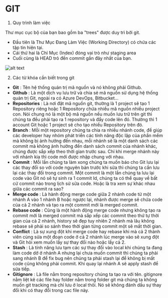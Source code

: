 # GIT

1. Quy trình làm việc

Thư mục cục bộ của bạn bao gồm ba "trees" được duy trì bởi git.

- Đầu tiên là Thư Mục Đang Làm Việc (Working Directory) có chứa các tập tin hiện tại.
- Cái thứ hai là Chỉ Mục (Index) đóng vai trò như staging area
- Cuối cùng là HEAD trỏ đến commit gần đây nhất của bạn.

![alt text]()

2. Các từ khóa cần biết trong git

- **Git** : Tên hệ thống quản trị mã nguồn và nó không phải Github.
- **Github** : Là một dịch vụ lưu trữ và chia sẻ mã nguồn sử dụng hệ thống quản trị Git, ngoài ra có Azure DevOps, Bitbucket…
- **Repositories** : Là nơi đặt mã nguồn git, thường là 1 project sẽ tạo 1 Repository riêng hoặc 1 Repository chứa nhiều mã nguồn nhiều project con. Nói chung nó là một bộ mã nguồn nếu muốn lưu trữ trên git thì chúng ta đều phải tạo ra 1 repository và đẩy code lên đó. Thường thì 1 account Git hoặc 1 project sẽ cho tạo nhiều Repository trên đó.
- **Branch** : Mỗi một repository chúng ta chia ra nhiều nhánh code, để giúp các developer hay nhóm phát triển các tính năng độc lập của phần mềm mà không bị ảnh hưởng đến nhau, mỗi nhánh sẽ là một danh sách các commit mà không ảnh hưởng đến danh sách commit của nhánh khác, chúng được sắp xếp theo thời gian trước sau. Chỉ khi merge nhánh này với nhánh kia thì code mới được nhập chung với nhau.
- **Commit** : Mỗi lần chúng ta làm xong chúng ta muốn báo cho Git lưu lại các thay đổi so với code nguyên bản trước khi sửa thì chúng ta cần lưu lại các thay đổi trong commit. Một commit là một lần chúng ta lưu lại code vào Git nó sẽ tự sinh ra 1 commit Id, chúng ta có thể quay về bất cứ commit nào trong lịch sử sửa code. Hoặc là tra xem sự khác nhau giữa các commit ra sao?
- **Merge code** : Là hành động merge code giữa 2 nhánh code từ một nhánh A vào 1 nhánh B hoặc ngược lại, nhánh được merge sẽ chứa code của cả 2 nhánh và tạo ra một commit mới là merged commit.
- **Rebase code** : Cũng là một hành động merge code nhưng không tạo ra commit mới là merged commit mà sắp xếp các commit theo thứ tự thời gian của cả 2 nhánh, history sẽ đẹp tuy nhiên 2 nhánh mà lâu không rebase sẽ phải so sánh theo thời gian từng commit một sẽ mất thời gian.
- **Conflict** : Là sự xung đột khi merge code hay rebase khi mà cả 2 thành viên cùng sửa một đoạn code ở cả 2 nhánh lúc merge vào sẽ xung đột và Git hỏi xem muốn lấy sự thay đổi nào hoặc lấy cả 2.
- **Stash** : Là tính năng lưu tạm các sự thay đổi vào local khi chúng ta đang làm code dở ở nhánh A nhưng lại chưa muốn commit thì chúng ta phải sang nhánh B để fix bug nên chúng ta phải stash lại để không bị mất code cũng không phải commit. Khi quay lại nhánh A sẽ apply stash để sửa tiếp.
- **Gitignore** : Là file nằm trong repository chúng ta tạo ra với tên. gitignore nằm liệt kê các file hay folder nằm trong folder git mà chúng ta không muốn git tracking mà chỉ lưu ở local thôi. Nó sẽ không đánh dấu sự thay đổi khi có thay đổi trong cac file này.
